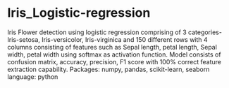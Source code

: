 # Iris_Logistic-regression
Iris Flower detection using logistic regression comprising of 3 categories- Iris-setosa, Iris-versicolor, Iris-virginica and 150 different rows with 4 columns consisting of features such as Sepal length, petal length, Sepal width, petal width using softmax as activation function.
Model consists of confusion matrix, accuracy, precision, F1 score with 100% correct feature extraction capability.
Packages: numpy, pandas, scikit-learn, seaborn
language: python
